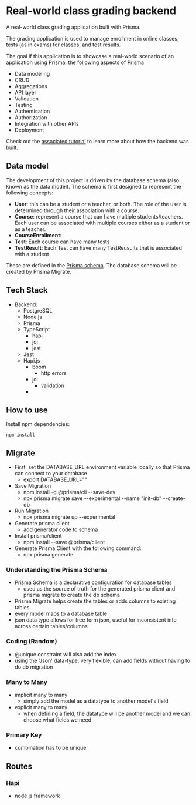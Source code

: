 # Real-world class grading backend

A real-world class grading application built with Prisma.

The grading application is used to manage enrollment in online classes, tests (as in exams) for classes, and test results.

The goal if this application is to showcase a real-world scenario of an application using Prisma. the following aspects of Prisma
- Data modeling
- CRUD
- Aggregations
- API layer
- Validation
- Testing
- Authentication
- Authorization
- Integration with other APIs
- Deployment

Check out the [associated tutorial](https://www.prisma.io/blog/modern-backend-1-tsjs1ps7kip1/) to learn more about how the backend was built.

## Data model

The development of this project is driven by the database schema (also known as the data model).
The schema is first designed to represent the following concepts:

- **User**: this can be a student or a teacher, or both. The role of the user is determined through their association with a course.
- **Course**: represent a course that can have multiple students/teachers. Each user can be associated with multiple courses either as a student or as a teacher.
- **CourseEnrollment**: 
- **Test**: Each course can have many tests
- **TestResult**: Each Test can have many TestReusults that is associated with a student

These are defined in the [Prisma schema](./prisma/schema.prisma).
The database schema will be created by Prisma Migrate.

## Tech Stack

- Backend:
  - PostgreSQL
  - Node.js
  - Prisma
  - TypeScript
    - hapi
    - joi
    - jest
  - Jest
  - Hapi.js
    - boom
      - http errors
    - joi
      - validation
    - 

## How to use

Install npm dependencies:

```
npm install
```


## Migrate

- First, set the DATABASE_URL environment variable locally so that Prisma can connect to your database
  - export DATABASE_URL=""
- Save Migration
  - npm install -g @prisma/cli --save-dev
  - npx prisma migrate save --experimental --name "init-db" --create-db
- Run Migration
  - npx prisma migrate up --experimental
- Generate prisma client
  - add generator code to schema
- Install prisma/client 
  - npm install --save @prisma/client
- Generate Prisma Client with the following command:
  - npx prisma generate

### Understanding the Prisma Schema

- Prisma Schema is a declarative configuration for database tables
  - used as the source of truth for the generated prisma client and prisma migrate to create the db schema
- Prisma Migrate helps create the tables or adds columns to existing tables
- every model maps to a database table
- json data type allows for free form json, useful for inconsistent info across certain tables/columns

### Coding (Random)

- @unique constraint will also add the index
- using the 'Json' data-type, very flexible, can add fields without having to do db migration


### Many to Many

- implicit many to many
  - simply add the model as a datatype to another model's field
- explicit many to many
  - when defining a field, the datatype will be another model and we can choose what fields we need


### Primary Key

- combination has to be unique


## Routes

### Hapi 

- node js framework
